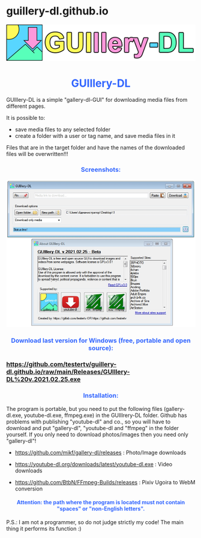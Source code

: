 # guillery-dl.github.io

<a href="https://github.com/testertv/tpdne.github.io"><img src="https://raw.githubusercontent.com/testertv/guillery-dl.github.io/main/title.png?raw=true" alt="test-pattern-152459-1280" border="0"></a>
<h1 style="text-align: center;"><span style="color: #3366ff;"><strong>GUIllery-DL</strong></span></h1>
GUIllery-DL is a simple "gallery-dl-GUI" for downloading media files from different pages.

It is possible to: 
- save media files to any selected folder
- create a folder with a user or tag name, and save media files in it

Files that are in the target folder and have the names of the downloaded files will be overwritten!!!

<h3 style="text-align: center;"><span style="color: #3366ff;"><strong>Screenshots:</strong></span></h3>
<a href="https://github.com/testertv/tpdne.github.io"><img src="https://raw.githubusercontent.com/testertv/guillery-dl.github.io/main/scr.jpg?raw=true" alt="test-pattern-152459-1280" border="0"></a>


<h3 style="text-align: center;"><span style="color: #3366ff;"><strong>Download last version for Windows (free, portable and open source):</strong></span></h3>
<h3><span style="text-decoration: underline;"><strong>https://github.com/testertv/guillery-dl.github.io/raw/main/Releases/GUIllery-DL%20v.2021.02.25.exe</strong></span></h3>

<h3 style="text-align: center;"><span style="color: #3366ff;"><strong>Installation:</strong></span></h3>
The program is portable, but you need to put the following files (gallery-dl.exe, youtube-dl.exe, ffmpeg.exe) in the GUIllrery-DL folder. Github has problems with publishing "youtube-dl" and co., so you will have to download and put "gallery-dl", "youtube-dl and "ffmpeg" in the folder yourself. If you only need to download photos/images then you need only "gallery-dl"!

- https://github.com/mikf/gallery-dl/releases : Photo/Image downloads

- https://youtube-dl.org/downloads/latest/youtube-dl.exe : Video downloads

- https://github.com/BtbN/FFmpeg-Builds/releases : Pixiv Ugoira to WebM conversion


<h4 style="text-align: center;"><span style="color: #3366ff;"><strong>Attention: the path where the program is located must not contain "spaces" or "non-English letters".</strong></span></h4>

P.S.: I am not a programmer, so do not judge strictly my code! The main thing it performs its function :)
